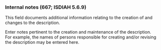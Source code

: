 ### Internal notes (667; ISDIAH 5.6.9)
This field documents additional information relating to the creation of and changes to the description.

Enter notes pertinent to the creation and maintenance of the description. For example, the names of persons responsible
for creating and/or revising the description may be entered here.
